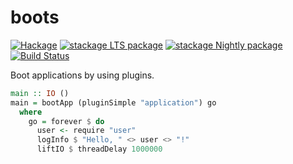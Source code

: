 # boots

[![Hackage](https://img.shields.io/hackage/v/boots.svg)](https://hackage.haskell.org/package/boots)
[![stackage LTS package](http://stackage.org/package/boots/badge/lts)](http://stackage.org/lts/package/boots)
[![stackage Nightly package](http://stackage.org/package/boots/badge/nightly)](http://stackage.org/nightly/package/boots)
[![Build Status](https://travis-ci.org/leptonyu/boots.svg?branch=master)](https://travis-ci.org/leptonyu/boots)

Boot applications by using plugins.

```Haskell
main :: IO ()
main = bootApp (pluginSimple "application") go
  where
    go = forever $ do
      user <- require "user"
      logInfo $ "Hello, " <> user <> "!"
      liftIO $ threadDelay 1000000
```